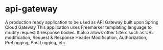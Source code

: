 # api-gateway
A production ready application to be used as API Gateway built upon Spring Cloud Gateway
This application uses Freemarker templating language to modify request & response bodies.
It also allows other filters such as URL modification, Request & Response Header Modification, Authorization, PreLogging, PostLogging, etc.